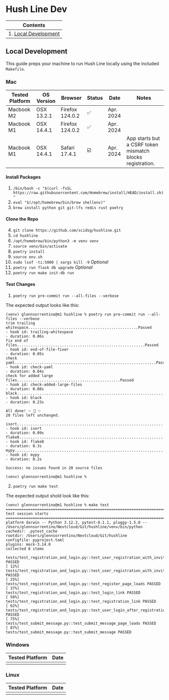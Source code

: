 # Hush Line Dev

| Contents |
|-|
| 1. [Local Development](#local-development) |

## Local Development

This guide preps your machine to run Hush Line locally using the included `Makefile`.

### Mac

| Tested Platform | OS Version | Browser | Status | Date | Notes |
|-|-|-|-|-|-|
| Macbook M2 | OSX 13.2.1 | Firefox 124.0.2 | ✅ | Apr. 2024 | |
| Macbook M1 | OSX 14.4.1 | Firefox 124.0.2 | ✅ | Apr. 2024 | |
| Macbook M1 | OSX 14.4.1 | Safari 17.4.1 | ☑️ | Apr. 2024 | App starts but a CSRF token mismatch blocks registration. |

#### Install Packages
1. `/bin/bash -c "$(curl -fsSL https://raw.githubusercontent.com/Homebrew/install/HEAD/install.sh)"`
2. `eval "$(/opt/homebrew/bin/brew shellenv)"`
3. `brew install python git git-lfs redis rust poetry`

#### Clone the Repo
4. `git clone https://github.com/scidsg/hushline.git`
5. `cd hushline`
6. `/opt/homebrew/bin/python3 -m venv venv`
7. `source venv/bin/activate`
8. `poetry install`
9. `source env.sh`
10. `sudo lsof -ti:5000 | xargs kill -9` _Optional_
11. `poetry run flask db upgrade` _Optional_
12. `poetry run make init-db run`

#### Test Changes

1. `poetry run pre-commit run --all-files --verbose`

The expected output looks like this:

```
(venv) glennsorrentino@m1 hushline % poetry run pre-commit run --all-files --verbose
trim trailing whitespace.................................................Passed
- hook id: trailing-whitespace
- duration: 0.06s
fix end of files.........................................................Passed
- hook id: end-of-file-fixer
- duration: 0.05s
check yaml...............................................................Passed
- hook id: check-yaml
- duration: 0.04s
check for added large files..............................................Passed
- hook id: check-added-large-files
- duration: 0.08s
black....................................................................Passed
- hook id: black
- duration: 0.23s

All done! ✨ 🍰 ✨
20 files left unchanged.

isort....................................................................Passed
- hook id: isort
- duration: 0.09s
flake8...................................................................Passed
- hook id: flake8
- duration: 0.3s
mypy.....................................................................Passed
- hook id: mypy
- duration: 0.2s

Success: no issues found in 20 source files

(venv) glennsorrentino@m1 hushline %
```
2. `poetry run make test`

The expected output shold look like this:

```
(venv) glennsorrentino@m1 hushline % make test
================================================================================ test session starts ================================================================================
platform darwin -- Python 3.12.2, pytest-8.1.1, pluggy-1.5.0 -- /Users/glennsorrentino/Nextcloud/Git/hushline/venv/bin/python
cachedir: .pytest_cache
rootdir: /Users/glennsorrentino/Nextcloud/Git/hushline
configfile: pyproject.toml
plugins: mock-3.14.0
collected 8 items

tests/test_registration_and_login.py::test_user_registration_with_invite_code_disabled PASSED                                                                                 [ 12%]
tests/test_registration_and_login.py::test_user_registration_with_invite_code_enabled PASSED                                                                                  [ 25%]
tests/test_registration_and_login.py::test_register_page_loads PASSED                                                                                                         [ 37%]
tests/test_registration_and_login.py::test_login_link PASSED                                                                                                                  [ 50%]
tests/test_registration_and_login.py::test_registration_link PASSED                                                                                                           [ 62%]
tests/test_registration_and_login.py::test_user_login_after_registration PASSED                                                                                               [ 75%]
tests/test_submit_message.py::test_submit_message_page_loads PASSED                                                                                                           [ 87%]
tests/test_submit_message.py::test_submit_message PASSED
```

### Windows

| Tested Platform | Date |
|-|-|
|  |  |

### Linux

| Tested Platform | Date |
|-|-|
|  |  |
